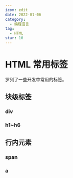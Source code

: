 ```yaml
---
icon: edit
date: 2022-01-06
category:
  - 编程语言
tag:
  - HTML
star: 10
---
```


# HTML 常用标签

罗列了一些开发中常用的标签。

<!-- more -->

## 块级标签

### div

### h1~h6

## 行内元素

### span

### a
